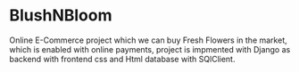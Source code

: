 # BlushNBloom
Online E-Commerce project which we can buy Fresh Flowers in the market, which is enabled with online payments, project is impmented with Django as backend with frontend css and Html database with SQlClient.
